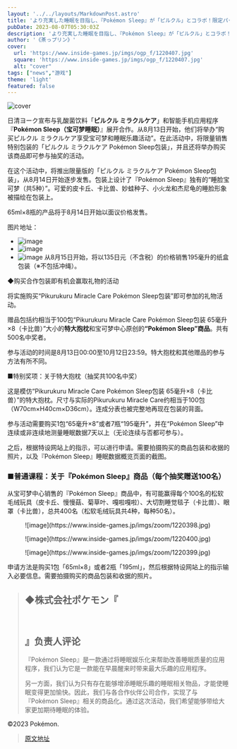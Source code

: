 ```yaml
---
layout: '../../layouts/MarkdownPost.astro'
title: 'より充実した睡眠を目指し、『Pokémon Sleep』が「ピルクル」とコラボ！限定パッケージやプレゼントキャンペーン実施'
pubDate: 2023-08-07T05:30:03Z
description: 'より充実した睡眠を目指し、『Pokémon Sleep』が「ピルクル」とコラボ！限定パッケージやプレゼントキャンペーン実施'
author: '《茶っプリン》'
cover:
  url: 'https://www.inside-games.jp/imgs/ogp_f/1220407.jpg'
  square: 'https://www.inside-games.jp/imgs/ogp_f/1220407.jpg'
  alt: "cover"
tags: ["news","游戏"]
theme: 'light'
featured: false
---
```


![cover](https://www.inside-games.jp/imgs/ogp_f/1220407.jpg)

日清ヨーク宣布与乳酸菌饮料「<b>ピルクル ミラクルケア</b>」和智能手机应用程序『<b>Pokémon Sleep（宝可梦睡眠）</b>』展开合作。从8月13日开始，他们将举办“购买ピルクル ミラクルケア享受宝可梦和睡眠乐趣活动”。在此活动中，将限量销售特别包装的「ピルクル ミラクルケア Pokémon Sleep包装」，并且还将举办购买该商品即可参与抽奖的活动。

在这个活动中，将推出限量版的「ピルクル ミラクルケア Pokémon Sleep包装」，从8月14日开始逐步发售。包装上设计了『Pokémon Sleep』独有的“睡脸宝可梦（共5种）”。可爱的皮卡丘、卡比兽、妙蛙种子、小火龙和杰尼龟的睡脸形象被描绘在包装上。

65ml×8瓶的产品将于8月14日开始以面议价格发售。

图片地址：
- ![image](https://www.inside-games.jp/imgs/zoom/1220404.jpg)
- ![image](https://www.inside-games.jp/imgs/zoom/1220402.jpg)
- ![image](https://www.inside-games.jp/imgs/zoom/1220403.jpg)
从8月15日开始，将以135日元（不含税）的价格销售195毫升的纸盒包装（※不包括冲绳）。

◆购买合作包装即有机会赢取礼物的活动

将实施购买“Pikurukuru Miracle Care Pokémon Sleep包装”即可参加的礼物活动。

赠品包括约相当于100包“Pikurukuru Miracle Care Pokémon Sleep包装 65毫升×8（卡比兽）”大小的<b>特大抱枕</b>和宝可梦中心原创的<b>“Pokémon Sleep”商品</b>。共有500名中奖者。

参与活动的时间是8月13日00:00至10月12日23:59。特大抱枕和其他赠品的参与方法有所不同。

■特别奖项：关于特大抱枕（抽奖共100名中奖）

这是模仿“Pikurukuru Miracle Care Pokémon Sleep包装 65毫升×8（卡比兽）”的特大抱枕。尺寸与实际的Pikurukuru Miracle Care约相当于100包（W70cm×H40cm×D36cm）。连成分表也被完整地再现在包装的背面。

参与活动需要购买1包“65毫升×8”或者7瓶“195毫升”，并在“Pokémon Sleep”中连续或非连续地测量睡眠数据7天以上（无论连续与否都可参与）。
</p><p>之后，根据特设网站上的指示，可以进行申请。需要拍摄购买的商品包装和收据的照片，以及『Pokémon Sleep』睡眠数据概览页面的截图。</p><h3>■普通课程：关于『Pokémon Sleep』商品（每个抽奖赠送100名）</h3><p>从宝可梦中心销售的『Pokémon Sleep』商品中，有可能赢得每个100名的松软毛绒玩具（皮卡丘、慢慢菇、菊草叶、嘎啦嘎啦）、大切割睡觉毯子（卡比兽）、眼罩（卡比兽），总共400名（松软毛绒玩具共4种，每种50名）。</p><figure class="ctms-editor-image">![image](https://www.inside-games.jp/imgs/zoom/1220398.jpg)</figure><figure class="ctms-editor-image">![image](https://www.inside-games.jp/imgs/zoom/1220400.jpg)</figure><figure class="ctms-editor-image">![image](https://www.inside-games.jp/imgs/zoom/1220399.jpg)</figure><p>申请方法是购买1包「65ml×8」或者2瓶「195ml」，然后根据特设网站上的指示输入必要信息。需要拍摄购买的商品包装和收据的照片。</p><blockquote><h2>◆株式会社ポケモン『</h2><br><script type="text/javascript">;Array.prototype.forEach.call(document.querySelectorAll("div.af_list a"), function (el) { if (el.getAttribute("data-shopping-click") === "") { return; } el.setAttribute("data-shopping-click", ""); el.addEventListener("click", function (e) { let matches = /\/\/www\.amazon\.co\.jp\/gp\/product\/([^/]+)\//.exec(e.target.href); if (matches) { cX.callQueue.push(["sendEvent", "shopping_click", { amazon: matches[1] }]); return; } matches = /\/\/hb\.afl\.rakuten\.co\.jp\/.+\/\?pc=([^&]+)/.exec(e.target.href); if (matches) { matches = /\/mall\/([^/]+)/.exec(decodeURIComponent(matches[1])); if (matches) { cX.callQueue.push(["sendEvent", "shopping_click", { rakuten: matches[1] }]); } } });});</script><h2>』负责人评论</h2><p>『Pokémon Sleep』是一款通过将睡眠娱乐化来帮助改善睡眠质量的应用程序，我们认为它是一款能在早晨醒来时带来最大乐趣的应用程序。</p><p>另一方面，我们认为只有存在能够增添睡眠乐趣的睡眠相关物品，才能使睡眠变得更加愉快。因此，我们与各合作伙伴公司合作，实现了与『Pokémon Sleep』相关的商品化。通过这次活动，我们希望能够带给大家更加期待睡眠的体验。</p></blockquote><p class="text-right"><span class="font-small">©2023 Pokémon.

>[原文地址](https://www.inside-games.jp/article/2023/08/07/147682.html)  